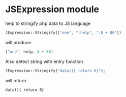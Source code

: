 # JSExpression module

help to stringify php data to JS language 

```php
JExpression::Stringify(["one", ":help", ":8 + 80"])
```
will produce
```js
["one", help, 8 + 80]
```

Also detect string with entry function

```php
JExpression::Stringify("data(){ return 8}");
```

will return 
```JS
data(){ return 8}
```




